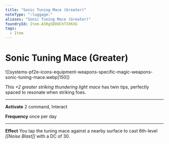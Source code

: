 ```yaml
---
title: "Sonic Tuning Mace (Greater)"
noteType: ":luggage:"
aliases: "Sonic Tuning Mace (Greater)"
foundryId: Item.ASRgSDDOChT3XKXG
tags:
  - Item
---
```


# Sonic Tuning Mace (Greater)
![[systems-pf2e-icons-equipment-weapons-specific-magic-weapons-sonic-tuning-mace.webp|150]]

This _+2 greater striking thundering light mace_ has twin tips, perfectly spaced to resonate when striking foes.

* * *

**Activate** 2 command, Interact

**Frequency** once per day

* * *

**Effect** You tap the tuning mace against a nearby surface to cast 6th-level _[[Noise Blast]]_ with a DC of 30.
